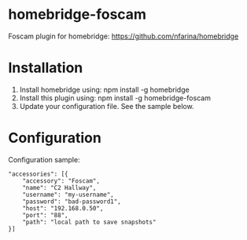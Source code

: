 # homebridge-foscam
Foscam plugin for homebridge: https://github.com/nfarina/homebridge

# Installation

1. Install homebridge using: npm install -g homebridge
2. Install this plugin using: npm install -g homebridge-foscam
3. Update your configuration file. See the sample below.

# Configuration

Configuration sample:

```
"accessories": [{
	"accessory": "Foscam",
	"name": "C2 Hallway",
	"username": "my-username",
	"password": "bad-password1",
	"host": "192.168.0.50",
	"port": "88",
	"path": "local path to save snapshots"
}]
```
